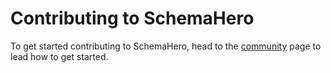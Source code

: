 # Contributing to SchemaHero

To get started contributing to SchemaHero, head to the [community](https://schemahero.io/community) page to lead how to get started.